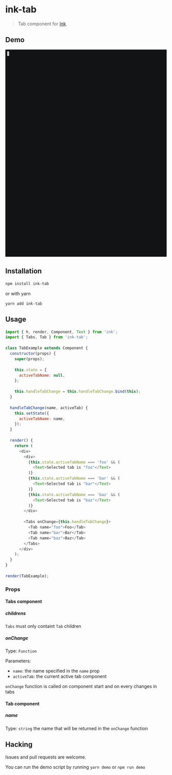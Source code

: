 # ink-tab

> Tab component for [Ink](https://github.com/vadimdemedes/ink).

## Demo

![Demo](media/demo.gif)

## Installation

```sh
npm install ink-tab
```

or with yarn

```
yarn add ink-tab
```

## Usage

```js
import { h, render, Component, Text } from 'ink';
import { Tabs, Tab } from 'ink-tab';

class TabExample extends Component {
  constructor(props) {
    super(props);

    this.state = {
      activeTabName: null,
    };

    this.handleTabChange = this.handleTabChange.bind(this);
  }

  handleTabChange(name, activeTab) {
    this.setState({
      activeTabName: name,
    });
  }

  render() {
    return (
      <div>
        <div>
          {this.state.activeTabName === 'foo' && (
            <Text>Selected tab is "foo"</Text>
          )}
          {this.state.activeTabName === 'bar' && (
            <Text>Selected tab is "bar"</Text>
          )}
          {this.state.activeTabName === 'baz' && (
            <Text>Selected tab is "baz"</Text>
          )}
        </div>

        <Tabs onChange={this.handleTabChange}>
          <Tab name="foo">Foo</Tab>
          <Tab name="bar">Bar</Tab>
          <Tab name="baz">Baz</Tab>
        </Tabs>
      </div>
    );
  }
}

render(TabExample);
```

### Props

#### Tabs component

##### childrens

`Tabs` must only containt `Tab` children

##### onChange

Type: `Function`

Parameters:

* `name`: the name specified in the `name` prop
* `activeTab`: the current active tab component

`onChange` function is called on component start and on every changes in tabs

#### Tab component

##### name

Type: `string`
the name that will be returned in the `onChange` function

## Hacking

Issues and pull requests are welcome.

You can run the demo script by running `yarn demo` or `npm run demo`
